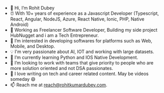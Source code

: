- 👋 Hi, I’m Rohit Dubey
- ⏰️ With 10+ years of experience as a Javascript Developer (Typescript, React, Angular, NodeJS, Azure, React Native, Ionic, PHP, Native Android)
- 🚀 Working as Freelancer Software Developer, Building my side project HubNugget and i am a Tech Entrepreneur. 
- 👀 I’m interested in developing softwares for platforms such as Web, Mobile, and Desktop. 
- 💡 I'm very passionate about AI, IOT and working with large datasets.
- 🌱 I’m currently learning Python and IOS Native Development.
- 💞️ I’m looking to work with teams that give priority to people who are more solution oriented and not DSA passionates.
- 📝 I love writing on tech and career related content. May be videos someday 😄
- 📫 Reach me at reach@rohitkumardubey.com.

<!---
rohit35109/rohit35109 is a ✨ special ✨ repository because its `README.md` (this file) appears on your GitHub profile.
You can click the Preview link to take a look at your changes.
--->
